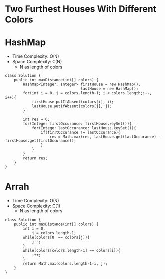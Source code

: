 # Two Furthest Houses With Different Colors

# HashMap

- Time Complexity: O(N)
- Space Complexity: O(N)
  - N as length of colors

```
class Solution {
    public int maxDistance(int[] colors) {
        HashMap<Integer, Integer> firstHouse = new HashMap(),
                                  lastHouse = new HashMap();
        for(int i = 0, j = colors.length-1; i < colors.length;j--, i++){
            firstHouse.putIfAbsent(colors[i], i);
            lastHouse.putIfAbsent(colors[j], j);
        }

        int res = 0;
        for(Integer firstOccurance: firstHouse.keySet()){
            for(Integer lastOccurance: lastHouse.keySet()){
                if(firstOccurance != lastOccurance){
                    res = Math.max(res, lastHouse.get(lastOccurance) - firstHouse.get(firstOccurance));
                }
            }
        }
        return res;
    }
}
```

# Arrah

- Time Complexity: O(N)
- Space Complexity: O(1)
  - N as length of colors

```
class Solution {
    public int maxDistance(int[] colors) {
        int i = 0,
            j = colors.length-1;
        while(colors[0] == colors[j]){
            j--;
        }
        while(colors[colors.length-1] == colors[i]){
            i++;
        }
        return Math.max(colors.length-1-i, j);
    }
}
```

